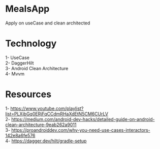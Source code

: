 # MealsApp
Apply on useCase and clean architected 

# Technology
1- UseCase <br/>
2- DaggerHilt <br/>
3- Android Clean Architecture<br/>
4- Mvvm <br/>

# Resources
1- https://www.youtube.com/playlist?list=PLXjbGq0ERjFqCCdmRHaXdEtN5CM6CUrLV <br/>
2- https://medium.com/android-dev-hacks/detailed-guide-on-android-clean-architecture-9eab262a9011 <br/>
3- https://proandroiddev.com/why-you-need-use-cases-interactors-142e8a6fe576 <br/>
4- https://dagger.dev/hilt/gradle-setup <br/>
